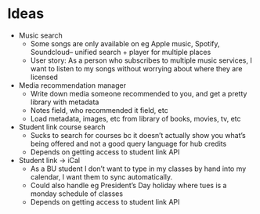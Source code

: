 # Ideas

- Music search
  - Some songs are only available on eg Apple music, Spotify, Soundcloud– unified search + player for multiple places
  - User story: As a person who subscribes to multiple music services, I want to listen to my songs without worrying about where they are licensed
- Media recommendation manager
  - Write down media someone recommended to you, and get a pretty library with metadata
  - Notes field, who recommended it field, etc
  - Load metadata, images, etc from library of books, movies, tv, etc
- Student link course search
  - Sucks to search for courses bc it doesn’t actually show you what’s being offered and not a good query language for hub credits
  - Depends on getting access to student link API
- Student link → iCal
  - As a BU student I don’t want to type in my classes by hand into my calendar, I want them to sync automatically.
  - Could also handle eg President’s Day holiday where tues is a monday schedule of classes
  - Depends on getting access to student link API
